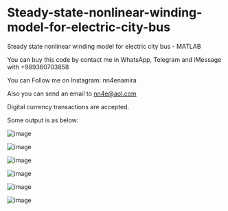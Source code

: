 # Steady-state-nonlinear-winding-model-for-electric-city-bus
Steady state nonlinear winding model for electric city bus - MATLAB

You can buy this code by contact me in WhatsApp, Telegram and iMessage with +989360703858

You can Follow me on Instagram: nn4enamira

Also you can send an email to nn4e@aol.com

Digital currency transactions are accepted.

Some output is as below:

![image](https://github.com/user-attachments/assets/73016d82-8dc8-43b5-bc92-bf899c421d31)

![image](https://github.com/user-attachments/assets/0f64fd0b-1fa4-4f49-b357-29952d026a06)

![image](https://github.com/user-attachments/assets/d8287c74-27a9-46e1-b5e9-f884282d8451)

![image](https://github.com/user-attachments/assets/11517865-da3e-4960-9949-a0d3f416b592)

![image](https://github.com/user-attachments/assets/a4fb73e8-c81c-4722-bcef-4cd0fb83d842)

![image](https://github.com/user-attachments/assets/8f1fb34f-e52e-425c-938d-5d552202f8af)





